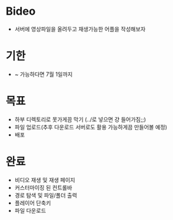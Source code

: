 # Bideo
- 서버에 영상파일을 올려두고 재생가능한 어플을 작성해보자

# 기한
- ~ 가능하다면 7월 1일까지

# 목표
- 하부 디렉토리로 못가게끔 막기 (../로 넣으면 걍 들어가짐;;)
- 파일 업로드(추후 다운로드 서버로도 활용 가능하게끔 만들어볼 예정)
- 배포

# 완료
- 비디오 재생 및 재생 페이지
- 커스터마이징 된 컨트롤바
- 경로 탐색 및 파일/폴더 출력
- 플레이어 단축키
- 파일 다운로드

